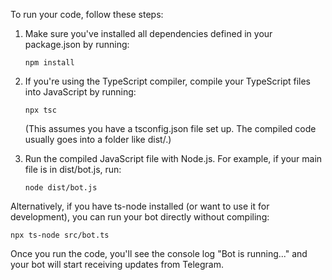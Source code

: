 To run your code, follow these steps:

1. Make sure you've installed all dependencies defined in your package.json by running:
   ```
   npm install
   ```
2. If you're using the TypeScript compiler, compile your TypeScript files into JavaScript by running:
   ```
   npx tsc
   ```
   (This assumes you have a tsconfig.json file set up. The compiled code usually goes into a folder like dist/.)

3. Run the compiled JavaScript file with Node.js. For example, if your main file is in dist/bot.js, run:
   ```
   node dist/bot.js
   ```
   
Alternatively, if you have ts-node installed (or want to use it for development), you can run your bot directly without compiling:
   ```
   npx ts-node src/bot.ts
   ```

Once you run the code, you'll see the console log "Bot is running..." and your bot will start receiving updates from Telegram.